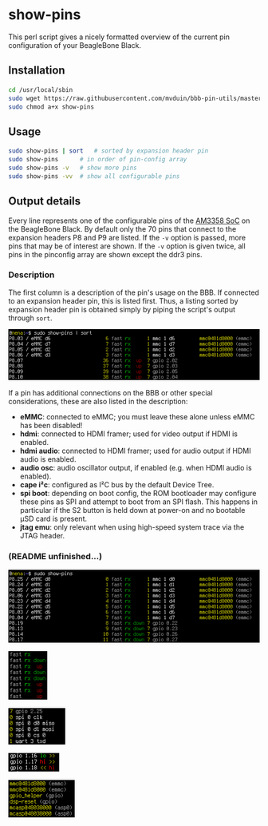 # show-pins

This perl script gives a nicely formatted overview of the current pin configuration of your BeagleBone Black.

## Installation

```bash
cd /usr/local/sbin
sudo wget https://raw.githubusercontent.com/mvduin/bbb-pin-utils/master/show-pins
sudo chmod a+x show-pins
```

## Usage

```bash
sudo show-pins | sort	# sorted by expansion header pin
sudo show-pins		# in order of pin-config array
sudo show-pins -v	# show more pins
sudo show-pins -vv	# show all configurable pins
```

## Output details

Every line represents one of the configurable pins of the [AM3358 SoC](http://www.ti.com/product/am3358) on the BeagleBone Black. By default only the 70 pins that connect to the expansion headers P8 and P9 are listed. If the `-v` option is passed, more pins that may be of interest are shown. If the `-v` option is given twice, all pins in the pinconfig array are shown except the ddr3 pins.

### Description

The first column is a description of the pin's usage on the BBB.  If connected to an expansion header pin, this is listed first.  Thus, a listing sorted by expansion header pin is obtained simply by piping the script's output through `sort`.

![](/doc/images/show-pins-sorted.png)

If a pin has additional connections on the BBB or other special considerations, these are also listed in the description:
* **eMMC**: connected to eMMC; you must leave these alone unless eMMC has been disabled!
* **hdmi**: connected to HDMI framer; used for video output if HDMI is enabled.
* **hdmi audio**: connected to HDMI framer; used for audio output if HDMI audio is enabled.
* **audio osc**: audio oscillator output, if enabled (e.g. when HDMI audio is enabled).
* **cape i²c**: configured as I²C bus by the default Device Tree.
* **spi boot**: depending on boot config, the ROM bootloader may configure these pins as SPI and attempt to boot from an SPI flash. This happens in particular if the S2 button is held down at power-on and no bootable μSD card is present.
* **jtag emu**: only relevant when using high-speed system trace via the JTAG header.

### (README unfinished...)

![](/doc/images/show-pins.png)

![](/doc/images/io-cell-config.png)

![](/doc/images/pinmux.png)

![](/doc/images/gpio.png)

![](/doc/images/kernel.png)
